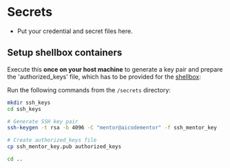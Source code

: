 # Secrets

* Put your credential and secret files here.

## Setup shellbox containers

Execute this **once on your host machine** to generate a key pair and prepare the 'authorized_keys' file, which has to be provided for the [shellbox](../docker/shellbox/Dockerfile):

Run the following commands from the `/secrets` directory:
```bash
mkdir ssh_keys
cd ssh_keys

# Generate SSH key pair
ssh-keygen -t rsa -b 4096 -C "mentor@aicodementor" -f ssh_mentor_key

# Create authorized_keys file
cp ssh_mentor_key.pub authorized_keys

cd ..
```

